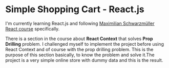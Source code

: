 # Simple Shopping Cart - React.js

I'm currently learning React.js and following [Maximilian Schwarzmüller React course](https://www.udemy.com/share/101Wby/) specifically.

There is a section in the course about **React Context** that solves **Prop Drilling** problem. I challenged myself to implement the project before using React Context and of course with the prop drilling problem. This is the purpose of this section basically, to know the problem and solve it.The project is a very simple online store with dummy data and this is the result.
